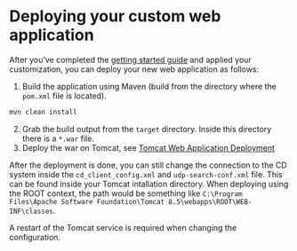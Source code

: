 # Deploying your custom web application

After you've completed the [getting started guide](./Getting-started.md) and applied your customization, you can deploy your new web application as follows:

1. Build the application using Maven (build from the directory where the `pom.xml` file is located).

```bash
mvn clean install
```

2. Grab the build output from the `target` directory. Inside this directory there is a `*.war` file.
3. Deploy the war on Tomcat, see [Tomcat Web Application Deployment](https://tomcat.apache.org/tomcat-8.5-doc/deployer-howto.html)

After the deployment is done, you can still change the connection to the CD system inside the `cd_client_config.xml` and `udp-search-conf.xml` file. This can be found inside your Tomcat intallation directory.
When deploying using the ROOT context, the path would be something like `C:\Program Files\Apache Software Foundation\Tomcat 8.5\webapps\ROOT\WEB-INF\classes`.

A restart of the Tomcat service is required when changing the configuration.

